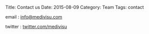 Title: Contact us
Date: 2015-08-09
Category: Team
Tags: contact

email : <info@medivisu.com>

twitter : [twitter.com/medivisu](https://www.twitter.com/medivisu)